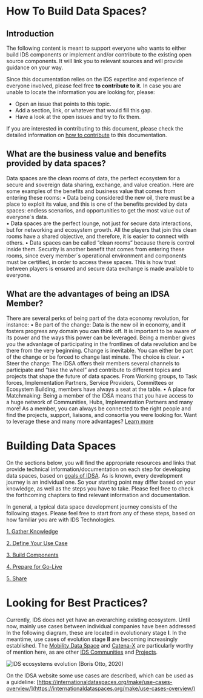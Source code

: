 # How To Build Data Spaces?
## Introduction
The following content is meant to support everyone who wants to either build IDS components or implement and/or contribute to the existing open source components.
It will link you to relevant sources and will provide guidance on your way. 

Since this documentation relies on the IDS expertise and experience of everyone involved, please feel free **to contribute to it.** 
In case you are unable to locate the information you are looking for, please:
+ Open an issue that points to this topic. 
+ Add a section, link, or whatever that would fill this gap.
+ Have a look at the open issues and try to fix them.

If you are interested in contributing to this document, please check the detailed information on [how to contribute](/how-to-build-data-spaces/CONTRIBUTING.md) to this documentation.

## What are the business value and benefits provided by data spaces?
Data spaces are the clean rooms of data, the perfect ecosystem for a secure and sovereign data sharing, exchange, and value creation. Here are some examples of the benefits and business value that comes from entering these rooms:
•	Data being considered the new oil, there must be a place to exploit its value, and this is one of the benefits provided by data spaces: endless scenarios, and opportunities to get the most value out of everyone´s data.  
•	Data spaces are the perfect lounge, not just for secure data interactions, but for networking and ecosystem growth. All the players that join this clean rooms have a shared objective, and therefore, it is easier to connect with others. 
•	Data spaces can be called “clean rooms” because there is control inside them. Security is another benefit that comes from entering these rooms, since every member´s operational environment and components must be certified, in order to access these spaces. This is how trust between players is ensured and secure data exchange is made available to everyone. 

## What are the advantages of being an IDSA Member?
There are several perks of being part of the data economy revolution, for instance:
•	Be part of the change: Data is the new oil in economy, and it fosters progress any domain you can think off. It is important to be aware of its power and the ways this power can be leveraged. Being a member gives you the advantage of participating in the frontlines of data revolution and be there from the very beginning. Change is inevitable. You can either be part of the change or be forced to change last minute. The choice is clear.
•	Steer the change: The IDSA offers their members several channels to participate and “take the wheel” and contribute to different topics and projects that shape the future of data spaces. From Working groups, to Task forces, Implementation Partners, Service Providers, Committees or Ecosystem Building, members have always a seat at the table. 
•	A place for Matchmaking: Being a member of the IDSA means that you have access to a huge network of Communities, Hubs, Implementation Partners and many more! As a member, you can always be connected to the right people and find the projects, support, liaisons, and consortia you were looking for. 
Want to leverage these and many more advantages?  [Learn more](https://internationaldataspaces.org/we/members/)

# Building Data Spaces
On the sections below, you will find the appropriate resources and links that provide technical information/documentation on each step for developing data spaces, based on [goals of IDSA](../GOALS.md). As is known, every development journey is an individual one. So your starting point may differ based on your knowledge, as well as the steps you have to take. Please feel free to check the forthcoming chapters to find relevant information and documentation.

In general, a typical data space development journey consists of the following stages. Please feel free to start from any of these steps, based on how familiar you are with IDS Technologies. 

[1. Gather Knowledge](/how-to-build-data-spaces/1-Gather-Knowledge.md)

[2. Define Your Use Case](/how-to-build-data-spaces/2-Define-Your-Use-Case.md)

[3. Build Components](/how-to-build-data-spaces/3-Build-Components.md)

[4. Prepare for Go-Live](/how-to-build-data-spaces/4-Prepare-for-Go-Live.md)

[5. Share](/how-to-build-data-spaces/5-Share.md)


# Looking for Best Practices?
Currently, IDS does not yet have an overarching existing ecosystem. Until now, mainly use cases between individual companies have been addressed
In the following diagram, these are located in evolutionary stage **I**.
In the meantime, use cases of evolution stage **II** are becoming increasingly established. The [Mobility Data Space](https://www.mobility-data-space.de/) and [Catena-X](https://www.handelsblatt.com/27129464.html) are particularly worthy of mention here, as are other [IDS Communities](https://internationaldataspaces.org/make/communities/) and [Projects](https://internationaldataspaces.org/make/projects/).

![IDS ecosystems evolution](./images/IDS_business_ecosystems_evolution.png)
(Boris Otto, 2020)

On the IDSA website some use cases are described, which can be used as a guideline:
[https://internationaldataspaces.org/make/use-cases-overview/](https://internationaldataspaces.org/make/use-cases-overview/)
